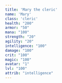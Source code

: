 ```yaml
---
title: 'Mary the cleric'
name: 'Mary'
class: 'cleric'
health: "200"
armor: "50"
mana: "100"
strength: "20"
agility: "20"
intelligence: "100"
damage: "100"
crit: "100"
magic: "100"
avatar: "1"
lvl: "100"
attrib: "intelligence"
---
```

